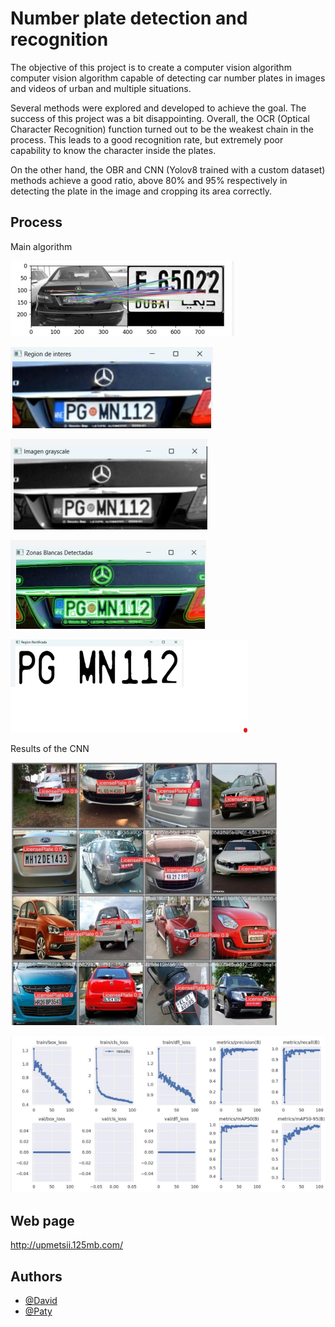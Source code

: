 
# Number plate detection and recognition

The objective of this project is to create a computer vision algorithm
computer vision algorithm capable of detecting car number plates in images and videos of urban and multiple situations.

Several methods were explored and developed to achieve the goal. The success of this project was a bit disappointing. Overall, the OCR (Optical Character Recognition) function turned out to be the weakest chain in the process. This leads to a good recognition rate, but extremely poor capability to know the character inside the plates.

On the other hand, the OBR and CNN (Yolov8 trained with a custom dataset) methods achieve a good ratio, above 80% and 95% respectively in detecting the plate in the image and cropping its area correctly.
## Process
Main algorithm

![First step](OBR1.png)

![Second step](OBR2.png)

![Third step](OBR3.png)

![Fourth step](OBR4.png)

![fifth step](OBR6.png)

Results of the CNN

![CNN working on multiple pictures](red.png)

![Results of the trainning](red_result.png)


## Web page

http://upmetsii.125mb.com/
## Authors

- [@David](https://github.com/Drq13112)
- [@Paty](https://github.com/lilpati)

